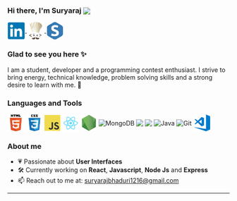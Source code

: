 ### Hi there, I'm Suryaraj <img align="center" src="https://media.giphy.com/media/hvRJCLFzcasrR4ia7z/giphy.gif" width="25px">

<a href="https://www.linkedin.com/in/suryaraj-bhaduri-a6706b162/">
   <img src="https://raw.githubusercontent.com/devicons/devicon/master/icons/linkedin/linkedin-original.svg" align="center" width="40px" alt="linkedin"/>
</a>
<a href="https://www.codechef.com/users/maxboom321">
   <img src="https://github.com/m-e-r-l-i-n/m-e-r-l-i-n/blob/master/dependencies/codechef.png" align="center" width="40px" alt="codechef"/>
</a>
<a href="https://www.spoj.com/users/maxboom321/">
  <img src="https://github.com/m-e-r-l-i-n/m-e-r-l-i-n/blob/master/dependencies/spoj.png" align="center" width="40px" alt="SPOJ"/>
</a>
<br />

### Glad to see you here ✨ <!-- visitor count  ![](https://visitor-badge.glitch.me/badge?page_id=suryaraj1.suryaraj1) -->
I am a student, developer and a programming contest enthusiast. I strive to bring energy, technical knowledge, problem solving skills and a strong desire to learn with me. 🚀

### Languages and Tools 
<img src="https://raw.githubusercontent.com/github/explore/80688e429a7d4ef2fca1e82350fe8e3517d3494d/topics/html/html.png" width="38px" align="center" /> <img src="https://raw.githubusercontent.com/github/explore/80688e429a7d4ef2fca1e82350fe8e3517d3494d/topics/css/css.png" align="center" width="38px"/> <img src="https://raw.githubusercontent.com/github/explore/80688e429a7d4ef2fca1e82350fe8e3517d3494d/topics/javascript/javascript.png" align="center" width="36px"/> <img src="https://raw.githubusercontent.com/github/explore/80688e429a7d4ef2fca1e82350fe8e3517d3494d/topics/react/react.png" align="center" width="39px" alt="React" /> <img alt="Node js" align="center" width="36px" src="https://raw.githubusercontent.com/github/explore/80688e429a7d4ef2fca1e82350fe8e3517d3494d/topics/nodejs/nodejs.png" /> <img src="https://img.icons8.com/color/452/mongodb.png" align="center" width="39px" alt="MongoDB"/> <img src="https://www.vectorlogo.zone/logos/getpostman/getpostman-icon.svg" align="center" width="36px" /> <img src="https://upload.wikimedia.org/wikipedia/commons/thumb/1/18/ISO_C%2B%2B_Logo.svg/306px-ISO_C%2B%2B_Logo.svg.png" align="center" width="35px"/> <img align="center" src="https://seeklogo.com/images/J/java-logo-7F8B35BAB3-seeklogo.com.png" alt="Java" width="33px"/>  <img src="https://www.vectorlogo.zone/logos/git-scm/git-scm-icon.svg" align="center" alt="Git" width="37px"/> <img src="https://raw.githubusercontent.com/github/explore/80688e429a7d4ef2fca1e82350fe8e3517d3494d/topics/visual-studio-code/visual-studio-code.png" align="center" width="38px"/>

<!-- - below its very messy will fix it -->
### About me
- 💗 Passionate about <strong>User Interfaces</strong>
- 🛠️ Currently working on <strong>React</strong>, <strong>Javascript</strong>, <strong>Node Js</strong> and <strong>Express</strong>
- 📫 Reach out to me at: suryarajbhaduri1216@gmail.com

---
